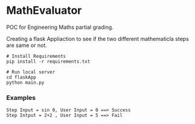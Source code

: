 # MathEvaluator
POC for Engineering Maths partial grading.

Creating a flask Appliaction to see if the two different mathematicla steps are same or not.

```
# Install Requirements
pip install -r requirements.txt

# Run local server
cd flaskApp
python main.py
```

### Examples
```
Step Input = sin 0, User Input = 0 ==> Success
Step Intput = 2+2 , User Input = 5 ==> Fail
```
